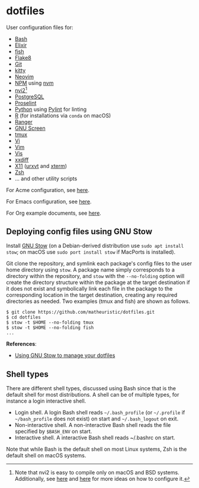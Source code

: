 # dotfiles

User configuration files for:

- [Bash](https://www.gnu.org/software/bash/)
- [Elixir](https://elixir-lang.org/)
- [fish](https://fishshell.com/)
- [Flake8](https://flake8.pycqa.org/en/latest/)
- [Git](https://git-scm.com/)
- [kitty](https://sw.kovidgoyal.net/kitty/)
- [Neovim](https://neovim.io/)
- [NPM](https://www.npmjs.com/) using [nvm](https://github.com/nvm-sh/nvm)
- [nvi2](https://github.com/lichray/nvi2)[^1]
- [PostgreSQL](https://www.postgresql.org/)
- [Proselint](https://github.com/amperser/proselint)
- [Python](https://www.python.org/) using
  [Pylint](https://www.pylint.org/) for linting
- [R](https://www.r-project.org/) (for installations via `conda` on macOS)
- [Ranger](https://github.com/ranger/ranger)
- [GNU Screen](https://www.gnu.org/software/screen/)
- [tmux](https://github.com/tmux/tmux)
- [Vi](https://en.wikipedia.org/wiki/Vi)
- [Vim](https://www.vim.org/)
- [Vis](https://github.com/martanne/vis)
- [xxdiff](https://github.com/blais/xxdiff)
- [X11](https://www.x.org/wiki/) ([urxvt](http://software.schmorp.de/pkg/rxvt-unicode.html) and [xterm](https://invisible-island.net/xterm/))
- [Zsh](https://www.zsh.org/)
- ... and other utility scripts

For Acme configuration, see [here](https://github.com/plan9port-config).

For Emacs configuration, see [here](https://github.com/matheuristic/emacs-config).

For Org example documents, see [here](https://github.com/matheuristic/org-examples).

[^1]: Note that nvi2 is easy to compile only on macOS and BSD systems. Additionally, see [here](https://mattwidmann.net/notes/configuring-the-defaults-of-nvi/) and [here](https://mattwidmann.net/notes/the-nvi-text-editor/) for more ideas on how to configure it.

## Deploying config files using GNU Stow

Install [GNU Stow](https://www.gnu.org/software/stow/) (on a
Debian-derived distribution use `sudo apt install stow`; on macOS use
`sudo port install stow` if MacPorts is installed).

Git clone the repository, and symlink each package's config files to
the user home directory using `stow`. A package name simply
corresponds to a directory within the repository, and `stow` with the
`--no-folding` option will create the directory structure within the
package at the target destination if it does not exist and
symbolically link each file in the package to the corresponding
location in the target destination, creating any required directories
as needed. Two examples (tmux and fish) are shown as follows.

```Shell
$ git clone https://github.com/matheuristic/dotfiles.git
$ cd dotfiles
$ stow -t $HOME --no-folding tmux
$ stow -t $HOME --no-folding fish
...
```

**References**:

- [Using GNU Stow to manage your dotfiles](http://brandon.invergo.net/news/2012-05-26-using-gnu-stow-to-manage-your-dotfiles.html)

## Shell types

There are different shell types, discussed using Bash since that is
the default shell for most distributions. A shell can be of multiple
types, for instance a login interactive shell.

- Login shell. A login Bash shell reads `~/.bash_profile` (or
  `~/.profile` if `~/bash_profile` does not exist) on start and
  `~/.bash_logout` on exit.
- Non-interactive shell. A non-interactive Bash shell reads the file
  specified by `$BASH_ENV` on start.
- Interactive shell. A interactive Bash shell reads ~/.bashrc on
  start.

Note that while Bash is the default shell on most Linux systems,
Zsh is the default shell on macOS systems.
